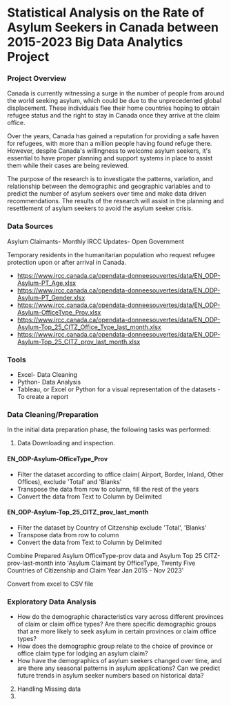# Statistical Analysis on the Rate of Asylum Seekers in Canada between 2015-2023 Big Data Analytics Project 

### Project Overview

Canada is currently witnessing a surge in the number of people from around the world seeking asylum, which could be due to the unprecedented global displacement. These individuals flee their home countries hoping to obtain refugee status and the right to stay in Canada once they arrive at the claim office. 

Over the years, Canada has gained a reputation for providing a safe haven for refugees, with more than a million people having found refuge there. However, despite Canada's willingness to welcome asylum seekers, it's essential to have proper planning and support systems in place to assist them while their cases are being reviewed.

The purpose of the research is to investigate the patterns, variation, and relationship between the demographic and geographic variables and to predict the number of asylum seekers over time and make data driven recommendations. The results of the research will assist in the planning and resettlement of asylum seekers to avoid the asylum seeker crisis.


### Data Sources
Asylum Claimants- Monthly IRCC Updates- Open Government

Temporary residents in the humanitarian population who request refugee protection upon or after arrival in Canada.

- 	https://www.ircc.canada.ca/opendata-donneesouvertes/data/EN_ODP-Asylum-PT_Age.xlsx
- 	https://www.ircc.canada.ca/opendata-donneesouvertes/data/EN_ODP-Asylum-PT_Gender.xlsx
- 	https://www.ircc.canada.ca/opendata-donneesouvertes/data/EN_ODP-Asylum-OfficeType_Prov.xlsx
- 	https://www.ircc.canada.ca/opendata-donneesouvertes/data/EN_ODP-Asylum-Top_25_CITZ_Office_Type_last_month.xlsx
- 	https://www.ircc.canada.ca/opendata-donneesouvertes/data/EN_ODP-Asylum-Top_25_CITZ_prov_last_month.xlsx


### Tools
- Excel- Data Cleaning 
- Python- Data Analysis
- Tableau, or Excel or Python for a visual representation of the datasets - To create a report

### Data Cleaning/Preparation
In the initial data preparation phase, the following tasks was performed:
1.  Data Downloading and inspection.
#### EN_ODP-Asylum-OfficeType_Prov
-  Filter the dataset according to office claim( Airport, Border, Inland, Other Offices), exclude 'Total' and 'Blanks'
-  Transpose the data from row to column, fill the rest of the years
-  Convert the data from Text to Column by Delimited

#### EN_ODP-Asylum-Top_25_CITZ_prov_last_month
- Filter the dataset by Country of Citzenship exclude 'Total', 'Blanks'
- Transpose data from row to column
- Convert the data from Text to Column by Delimited

Combine Prepared Asylum OfficeType-prov data and Asylum Top 25 CITZ-prov-last-month into 'Asylum Claimant by OfficeType, Twenty Five Countries of Citizenship and Claim Year Jan 2015 - Nov 2023'

Convert from excel to CSV file


### Exploratory Data Analysis
- 	How do the demographic characteristics vary across different provinces of claim or claim office types? Are there specific demographic groups that are more likely to seek asylum in certain provinces or claim office types?
- 	How does the demographic group relate to the choice of province or office claim type for lodging an asylum claim? 
-   How have the demographics of asylum seekers changed over time, and are there any seasonal patterns in asylum applications? Can we predict future trends in asylum seeker numbers based on historical data? 

2. Handling Missing data
3. 




